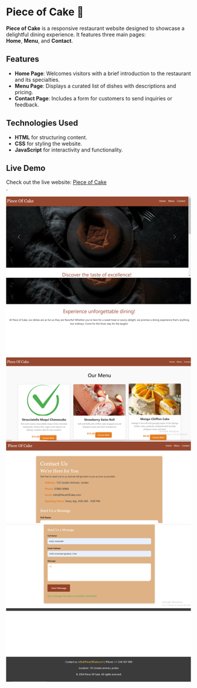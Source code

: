  # Piece of Cake 🍰    

**Piece of Cake** is a responsive restaurant website designed to showcase a delightful dining experience. It features three main pages:    
**Home**, **Menu**, and **Contact**.       
        
## Features     
- **Home Page**: Welcomes visitors with a brief introduction to the restaurant and its specialties.      
- **Menu Page**: Displays a curated list of dishes with descriptions and pricing.      
- **Contact Page**: Includes a form for customers to send inquiries or feedback.       
              
## Technologies Used                     
- **HTML** for structuring content.                 
- **CSS** for styling the website.                 
- **JavaScript** for interactivity and functionality.                
                           
## Live Demo                 
Check out the live website: [Piece of Cake](https://aseel-alnaami.github.io/FinalJSTask/)    
. 

                  
![home](home.PNG) 
![home](home2.PNG) 
![menu1](menu1.PNG) 
![contact](contact.PNG) 
![form](form.PNG) 
![footer](footer.PNG) 
 
